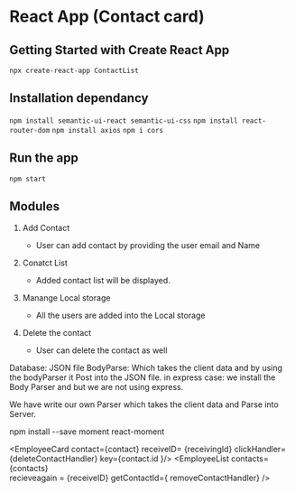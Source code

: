 
# React App (Contact card)

## Getting Started with Create React App

`npx create-react-app ContactList`

## Installation dependancy

`npm install semantic-ui-react semantic-ui-css`
`npm install react-router-dom`
`npm install axios`
`npm i cors`

## Run the app 
 `npm start`
## Modules
1. Add Contact

    - User can add contact by providing the user email and Name 
2. Conatct List
    - Added contact list will be displayed. 
3. Manange Local storage
    - All the users are added into the Local storage 
4. Delete the contact
    - User can delete the contact as well 


Database: JSON file 
BodyParse: Which takes the client data and by using the bodyParser it Post into the JSON file. 
in express case: we install the Body Parser and but we are not using express. 

We have write our own Parser which takes the client data and Parse into Server. 

npm install --save moment react-moment

<EmployeeCard contact={contact}  receiveID= {receivingId} clickHandler= {deleteContactHandler} key={contact.id }/>
<EmployeeList 
                contacts={contacts}   
                recieveagain = {receiveID} 
                getContactId={ removeContactHandler} />